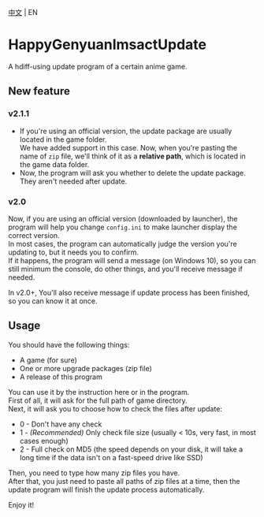 [中文](https://github.com/YYHEggEgg/HappyGenyuanImsactUpdate/blob/main/README_CN.md) | EN

# HappyGenyuanImsactUpdate
A hdiff-using update program of a certain anime game.

## New feature
### v2.1.1   
- If you're using an official version, the update package are usually located in the game folder.       
  We have added support in this case. Now, when you're pasting the name of `zip` file, we'll think of it as a **relative path**, which is located in the game data folder.
- Now, the program will ask you whether to delete the update package. They aren't needed after update.

### v2.0
Now, if you are using an official version (downloaded by launcher), the program will help you change `config.ini` to make launcher display the correct version.    
In most cases, the program can automatically judge the version you're updating to, but it needs you to confirm.    
If it happens, the program will send a message (on Windows 10), so you can still minimum the console, do other things, and you'll receive message if needed.    

In v2.0+, You'll also receive message if update process has been finished, so you can know it at once.

## Usage
You should have the following things:

- A game (for sure)
- One or more upgrade packages (zip file)
- A release of this program

You can use it by the instruction here or in the program.     
First of all, it will ask for the full path of game directory.      
Next, it will ask you to choose how to check the files after update:   
- 0 - Don't have any check
- 1 - _(Recommended)_ Only check file size (usually < 10s, very fast, in most cases enough)
- 2 - Full check on MD5 (the speed depends on your disk, it will take a long time if the data isn't on a fast-speed drive like SSD)

Then, you need to type how many zip files you have.     
After that, you just need to paste all paths of zip files at a time, then the update program will finish the update process automatically.

Enjoy it!
